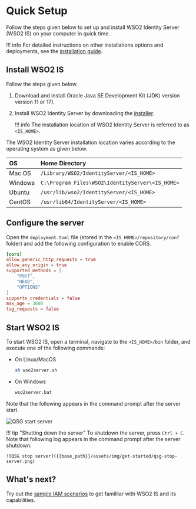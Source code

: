 # Quick Setup

Follow the steps given below to set up and install WSO2 Identity Server (WSO2 IS) on your computer in quick time. 

!!! info
    For detailed instructions on other installations options and deployments, see the [installation guide]({{base_path}}/deploy/get-started/install/).

## Install WSO2 IS

Follow the steps given below.

1. Download and install Oracle Java SE Development Kit (JDK) version version 11 or 17).
2. Install WSO2 Identity Server by downloading the [installer](https://wso2.com/identity-and-access-management/install/).

    !!! info
        The installation location of WSO2 Identity Server is referred to as `<IS_HOME>`.

The WSO2 Identity Server installation location varies according to the operating system as given below.

|OS     |Home Directory                                |
|:------|:---------------------------------------------|
|Mac OS | `/Library/WSO2/IdentityServer/<IS_HOME>`         |
|Windows| `C:\Program Files\WSO2\IdentityServer\<IS_HOME>` |
|Ubuntu | `/usr/lib/wso2/IdentityServer/<IS_HOME>`         |
|CentOS | `/usr/lib64/IdentityServer/<IS_HOME>`           |

## Configure the server

Open the `deployment.toml` file (stored in the `<IS_HOME>/repository/conf` folder) and add the following configuration to enable CORS.

``` toml
[cors]
allow_generic_http_requests = true
allow_any_origin = true
supported_methods = [
    "POST",
    "HEAD",
    "OPTIONS"
]
supports_credentials = false
max_age = 3600
tag_requests = false
``` 

## Start WSO2 IS

To start WSO2 IS, open a terminal, navigate to the `<IS_HOME>/bin` folder, and execute one of the following commands:

-   On Linux/MacOS

    ``` bash
    sh wso2server.sh
    ```

-   On Windows
    
    ``` bash
    wso2server.bat
    ```

Note that the following appears in the command prompt after the server start.
    
![QSG start server]({{base_path}}/assets/img/get-started/qsg-start-server.png)

!!! tip "Shutting down the server"
    To shutdown the server, press `Ctrl + C`.
    Note that following log appears in the command prompt after the server shutdown.
    
    ![QSG stop server]({{base_path}}/assets/img/get-started/qsg-stop-server.png)

## What's next?

Try out the [sample IAM scenarios]({{base_path}}/sample-use-cases/sample-scenario) to get familliar with WSO2 IS and its capabilities.


